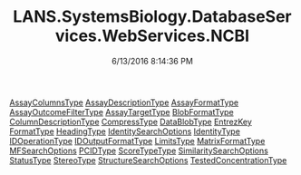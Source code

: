 ﻿---
title: LANS.SystemsBiology.DatabaseServices.WebServices.NCBI
date: 6/13/2016 8:14:36 PM
---

[AssayColumnsType](T-LANS.SystemsBiology.DatabaseServices.WebServices.NCBI.AssayColumnsType.html)
[AssayDescriptionType](T-LANS.SystemsBiology.DatabaseServices.WebServices.NCBI.AssayDescriptionType.html)
[AssayFormatType](T-LANS.SystemsBiology.DatabaseServices.WebServices.NCBI.AssayFormatType.html)
[AssayOutcomeFilterType](T-LANS.SystemsBiology.DatabaseServices.WebServices.NCBI.AssayOutcomeFilterType.html)
[AssayTargetType](T-LANS.SystemsBiology.DatabaseServices.WebServices.NCBI.AssayTargetType.html)
[BlobFormatType](T-LANS.SystemsBiology.DatabaseServices.WebServices.NCBI.BlobFormatType.html)
[ColumnDescriptionType](T-LANS.SystemsBiology.DatabaseServices.WebServices.NCBI.ColumnDescriptionType.html)
[CompressType](T-LANS.SystemsBiology.DatabaseServices.WebServices.NCBI.CompressType.html)
[DataBlobType](T-LANS.SystemsBiology.DatabaseServices.WebServices.NCBI.DataBlobType.html)
[EntrezKey](T-LANS.SystemsBiology.DatabaseServices.WebServices.NCBI.EntrezKey.html)
[FormatType](T-LANS.SystemsBiology.DatabaseServices.WebServices.NCBI.FormatType.html)
[HeadingType](T-LANS.SystemsBiology.DatabaseServices.WebServices.NCBI.HeadingType.html)
[IdentitySearchOptions](T-LANS.SystemsBiology.DatabaseServices.WebServices.NCBI.IdentitySearchOptions.html)
[IdentityType](T-LANS.SystemsBiology.DatabaseServices.WebServices.NCBI.IdentityType.html)
[IDOperationType](T-LANS.SystemsBiology.DatabaseServices.WebServices.NCBI.IDOperationType.html)
[IDOutputFormatType](T-LANS.SystemsBiology.DatabaseServices.WebServices.NCBI.IDOutputFormatType.html)
[LimitsType](T-LANS.SystemsBiology.DatabaseServices.WebServices.NCBI.LimitsType.html)
[MatrixFormatType](T-LANS.SystemsBiology.DatabaseServices.WebServices.NCBI.MatrixFormatType.html)
[MFSearchOptions](T-LANS.SystemsBiology.DatabaseServices.WebServices.NCBI.MFSearchOptions.html)
[PCIDType](T-LANS.SystemsBiology.DatabaseServices.WebServices.NCBI.PCIDType.html)
[ScoreTypeType](T-LANS.SystemsBiology.DatabaseServices.WebServices.NCBI.ScoreTypeType.html)
[SimilaritySearchOptions](T-LANS.SystemsBiology.DatabaseServices.WebServices.NCBI.SimilaritySearchOptions.html)
[StatusType](T-LANS.SystemsBiology.DatabaseServices.WebServices.NCBI.StatusType.html)
[StereoType](T-LANS.SystemsBiology.DatabaseServices.WebServices.NCBI.StereoType.html)
[StructureSearchOptions](T-LANS.SystemsBiology.DatabaseServices.WebServices.NCBI.StructureSearchOptions.html)
[TestedConcentrationType](T-LANS.SystemsBiology.DatabaseServices.WebServices.NCBI.TestedConcentrationType.html)

